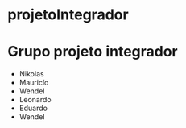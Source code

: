# projetoIntegrador
# Grupo projeto integrador
* Nikolas
* Mauricío
* Wendel
* Leonardo
* Eduardo
* Wendel
